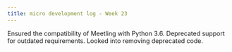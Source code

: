 ```yaml
---
title: micro development log - Week 23
---
```


Ensured the compatibility of Meetling with Python 3.6. Deprecated support for outdated requirements.
Looked into removing deprecated code.

